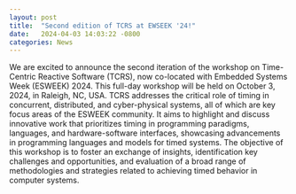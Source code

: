 ```yaml
---
layout: post
title:  "Second edition of TCRS at EWSEEK '24!"
date:   2024-04-03 14:03:22 -0800
categories: News
---
```

We are excited to announce the second iteration of the workshop on Time-Centric Reactive Software (TCRS), now co-located with Embedded Systems Week (ESWEEK) 2024. This full-day workshop will be held on October 3, 2024, in Raleigh, NC, USA. TCRS addresses the critical role of timing in concurrent, distributed, and cyber-physical systems, all of which are key focus areas of the ESWEEK community. It aims to highlight and discuss innovative work that prioritizes timing in programming paradigms, languages, and hardware-software interfaces, showcasing advancements in programming languages and models for timed systems. The objective of this workshop is to foster an exchange of insights, identification key challenges and opportunities, and evaluation of a broad range of methodologies and strategies related to achieving timed behavior in computer systems.
